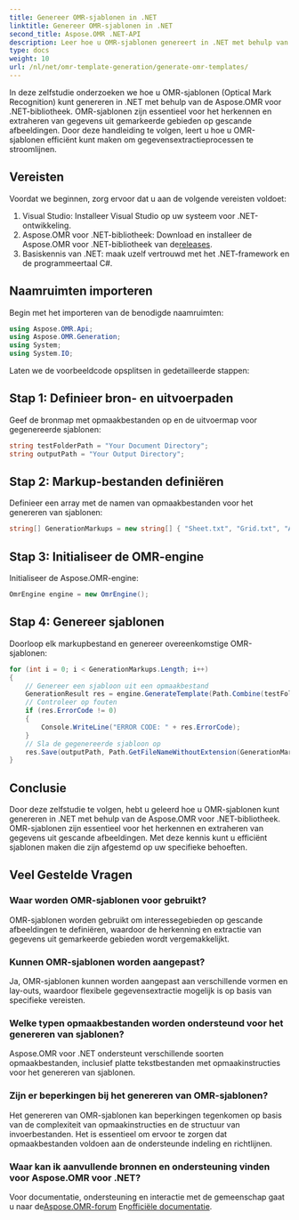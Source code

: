 ```yaml
---
title: Genereer OMR-sjablonen in .NET
linktitle: Genereer OMR-sjablonen in .NET
second_title: Aspose.OMR .NET-API
description: Leer hoe u OMR-sjablonen genereert in .NET met behulp van Aspose.OMR voor .NET. Stroomlijn de gegevensextractie uit gescande afbeeldingen met aanpasbare sjablonen!
type: docs
weight: 10
url: /nl/net/omr-template-generation/generate-omr-templates/
---
```

In deze zelfstudie onderzoeken we hoe u OMR-sjablonen (Optical Mark Recognition) kunt genereren in .NET met behulp van de Aspose.OMR voor .NET-bibliotheek. OMR-sjablonen zijn essentieel voor het herkennen en extraheren van gegevens uit gemarkeerde gebieden op gescande afbeeldingen. Door deze handleiding te volgen, leert u hoe u OMR-sjablonen efficiënt kunt maken om gegevensextractieprocessen te stroomlijnen.
## Vereisten
Voordat we beginnen, zorg ervoor dat u aan de volgende vereisten voldoet:
1. Visual Studio: Installeer Visual Studio op uw systeem voor .NET-ontwikkeling.
2.  Aspose.OMR voor .NET-bibliotheek: Download en installeer de Aspose.OMR voor .NET-bibliotheek van de[releases](https://releases.aspose.com/omr/net/).
3. Basiskennis van .NET: maak uzelf vertrouwd met het .NET-framework en de programmeertaal C#.
## Naamruimten importeren
Begin met het importeren van de benodigde naamruimten:
```csharp
using Aspose.OMR.Api;
using Aspose.OMR.Generation;
using System;
using System.IO;
```
Laten we de voorbeeldcode opsplitsen in gedetailleerde stappen:
## Stap 1: Definieer bron- en uitvoerpaden
Geef de bronmap met opmaakbestanden op en de uitvoermap voor gegenereerde sjablonen:
```csharp
string testFolderPath = "Your Document Directory";
string outputPath = "Your Output Directory";
```
## Stap 2: Markup-bestanden definiëren
Definieer een array met de namen van opmaakbestanden voor het genereren van sjablonen:
```csharp
string[] GenerationMarkups = new string[] { "Sheet.txt", "Grid.txt", "AsposeTest.txt" };
```
## Stap 3: Initialiseer de OMR-engine
Initialiseer de Aspose.OMR-engine:
```csharp
OmrEngine engine = new OmrEngine();
```
## Stap 4: Genereer sjablonen
Doorloop elk markupbestand en genereer overeenkomstige OMR-sjablonen:
```csharp
for (int i = 0; i < GenerationMarkups.Length; i++)
{
    // Genereer een sjabloon uit een opmaakbestand
    GenerationResult res = engine.GenerateTemplate(Path.Combine(testFolderPath, GenerationMarkups[i]));
    // Controleer op fouten
    if (res.ErrorCode != 0)
    {
        Console.WriteLine("ERROR CODE: " + res.ErrorCode);
    }
    // Sla de gegenereerde sjabloon op
    res.Save(outputPath, Path.GetFileNameWithoutExtension(GenerationMarkups[i]));
}
```
## Conclusie
Door deze zelfstudie te volgen, hebt u geleerd hoe u OMR-sjablonen kunt genereren in .NET met behulp van de Aspose.OMR voor .NET-bibliotheek. OMR-sjablonen zijn essentieel voor het herkennen en extraheren van gegevens uit gescande afbeeldingen. Met deze kennis kunt u efficiënt sjablonen maken die zijn afgestemd op uw specifieke behoeften.
## Veel Gestelde Vragen
### Waar worden OMR-sjablonen voor gebruikt?
OMR-sjablonen worden gebruikt om interessegebieden op gescande afbeeldingen te definiëren, waardoor de herkenning en extractie van gegevens uit gemarkeerde gebieden wordt vergemakkelijkt.
### Kunnen OMR-sjablonen worden aangepast?
Ja, OMR-sjablonen kunnen worden aangepast aan verschillende vormen en lay-outs, waardoor flexibele gegevensextractie mogelijk is op basis van specifieke vereisten.
### Welke typen opmaakbestanden worden ondersteund voor het genereren van sjablonen?
Aspose.OMR voor .NET ondersteunt verschillende soorten opmaakbestanden, inclusief platte tekstbestanden met opmaakinstructies voor het genereren van sjablonen.
### Zijn er beperkingen bij het genereren van OMR-sjablonen?
Het genereren van OMR-sjablonen kan beperkingen tegenkomen op basis van de complexiteit van opmaakinstructies en de structuur van invoerbestanden. Het is essentieel om ervoor te zorgen dat opmaakbestanden voldoen aan de ondersteunde indeling en richtlijnen.
### Waar kan ik aanvullende bronnen en ondersteuning vinden voor Aspose.OMR voor .NET?
 Voor documentatie, ondersteuning en interactie met de gemeenschap gaat u naar de[Aspose.OMR-forum](https://forum.aspose.com/c/omr/38) En[officiële documentatie](https://reference.aspose.com/omr/net/).